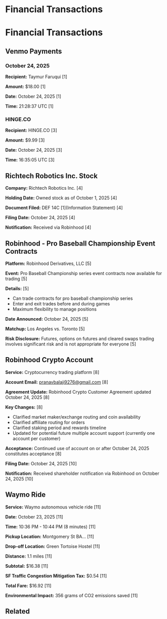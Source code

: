 # Financial Transactions

# Financial Transactions

## Venmo Payments

### October 24, 2025

**Recipient:** Taymur Faruqui [1]

**Amount:** $18.00 [1]

**Date:** October 24, 2025 [1]

**Time:** 21:28:37 UTC [1]


### HINGE.CO

**Recipient:** HINGE.CO [3]

**Amount:** $9.99 [3]

**Date:** October 24, 2025 [3]

**Time:** 16:35:05 UTC [3]


## Richtech Robotics Inc. Stock

**Company:** Richtech Robotics Inc. [4]

**Holding Date:** Owned stock as of October 1, 2025 [4]

**Document Filed:** DEF 14C [1](Information Statement) [4]

**Filing Date:** October 24, 2025 [4]

**Notification:** Received via Robinhood [4]



## Robinhood - Pro Baseball Championship Event Contracts

**Platform:** Robinhood Derivatives, LLC [5]

**Event:** Pro Baseball Championship series event contracts now available for trading [5]

**Details:** [5]
- Can trade contracts for pro baseball championship series
- Enter and exit trades before and during games
- Maximum flexibility to manage positions

**Date Announced:** October 24, 2025 [5]

**Matchup:** Los Angeles vs. Toronto [5]

**Risk Disclosure:** Futures, options on futures and cleared swaps trading involves significant risk and is not appropriate for everyone [5]


## Robinhood Crypto Account

**Service:** Cryptocurrency trading platform [8]

**Account Email:** pranavbalaji9276@gmail.com [8]

**Agreement Update:** Robinhood Crypto Customer Agreement updated October 24, 2025 [8]

**Key Changes:** [8]
- Clarified market maker/exchange routing and coin availability
- Clarified affiliate routing for orders
- Clarified staking period and rewards timeline
- Updated for potential future multiple account support (currently one account per customer)

**Acceptance:** Continued use of account on or after October 24, 2025 constitutes acceptance [8]



**Filing Date:** October 24, 2025 [10]

**Notification:** Received shareholder notification via Robinhood on October 24, 2025 [10]


## Waymo Ride

**Service:** Waymo autonomous vehicle ride [11]

**Date:** October 23, 2025 [11]

**Time:** 10:36 PM - 10:44 PM (8 minutes) [11]

**Pickup Location:** Montgomery St BA... [11]

**Drop-off Location:** Green Tortoise Hostel [11]

**Distance:** 1.1 miles [11]

**Subtotal:** $16.38 [11]

**SF Traffic Congestion Mitigation Tax:** $0.54 [11]

**Total Fare:** $16.92 [11]

**Environmental Impact:** 356 grams of CO2 emissions saved [11]

## Related

